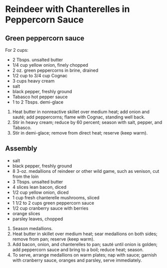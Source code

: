 # Reindeer with Chanterelles in Peppercorn Sauce

## Green peppercorn sauce

For 2 cups:

* 2 Tbsps. unsalted butter
* 1/4 cup yellow onion, finely chopped
* 2 oz. green peppercorns in brine, drained
* 1/2 cup to 3/4 cup Cognac
* 3 cups heavy cream
* salt
* black pepper, freshly ground
* Tabasco hot pepper sauce
* 1 to 2 Tbsps. demi-glace

1. Heat butter in nonreactive skillet over medium heat; add onion and sauté; add peppercorns; flame with Cognac, standing well back.
2. Stir in heavy cream; reduce by 60 percent; season with salt, pepper, and Tabasco.
3. Stir in demi-glace; remove from direct heat; reserve (keep warm).

## Assembly

* salt
* black pepper, freshly ground
* 8 3-oz. medallions of reindeer or other wild game, such as venison, cut from the loin
* 3 Tbsps. unsalted butter
* 4 slices lean bacon, diced
* 1/2 cup yellow onion, diced
* 1 cup fresh chanterelle mushrooms, sliced
* 1 1/2 to 2 cups green peppercorn sauce
* 1/2 cup cranberry sauce with berries
* orange slices
* parsley leaves, chopped

1. Season medallions.
2. Heat butter in skillet over medium heat; sear medallions on both sides; remove from pan; reserve (keep warm).
3. Add bacon, onion, and chanterelles to pan; sauté until onion is golden; add peppercorn sauce and bring to a boil; reduce heat; season.
4. To serve, arrange medallions on warm plates; nap with sauce; garnish with cranberry sauce, oranges and parsley, serve immediately.

